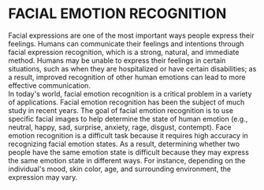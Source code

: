 # FACIAL EMOTION RECOGNITION

Facial expressions are one of the most important ways people express their 
feelings. Humans can communicate their feelings and intentions through 
facial expression recognition, which is a strong, natural, and immediate 
method. Humans may be unable to express their feelings in certain 
situations, such as when they are hospitalized or have certain disabilities; as 
a result, improved recognition of other human emotions can lead to more 
effective communication.
<br>
In today's world, facial emotion recognition is a critical problem in a variety 
of applications. Facial emotion recognition has been the subject of much 
study in recent years. The goal of facial emotion recognition is to use specific 
facial images to help determine the state of human emotion (e.g., neutral, 
happy, sad, surprise, anxiety, rage, disgust, contempt). Face emotion 
recognition is a difficult task because it requires high accuracy in recognizing
facial emotion states. As a result, determining whether two people have the 
same emotion state is difficult because they may express the same emotion 
state in different ways. For instance, depending on the individual's mood, 
skin color, age, and surrounding environment, the expression may vary.
